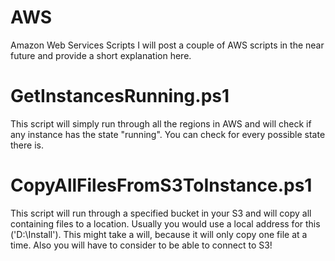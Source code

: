 # AWS
Amazon Web Services Scripts
I will post a couple of AWS scripts in the near future and provide a short explanation here.


# GetInstancesRunning.ps1
This script will simply run through all the regions in AWS and will check if any instance has the state "running". You can check for every possible state there is.


# CopyAllFilesFromS3ToInstance.ps1
This script will run through a specified bucket in your S3 and will copy all containing files to a location. Usually you would use a local address for this ('D:\Install'). This might take a will, because it will only copy one file at a time. Also you will have to consider to be able to connect to S3!
